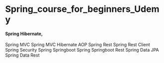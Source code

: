 # Spring_course_for_beginners_Udemy
  #### Spring Hibernate, 
  Spring MVC 
  Spring MVC Hibernate AOP 
  Spring Rest 
  Spring Rest Client 
  Spring Security 
  Spring Springboot 
  Spring Springboot Rest 
  Spring Data JPA 
  Spring Data Rest
